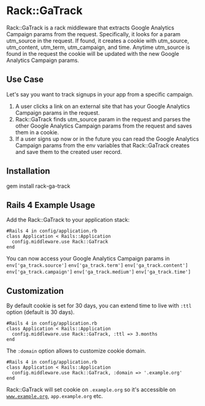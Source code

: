 Rack::GaTrack
================

Rack::GaTrack is a rack middleware that extracts Google Analytics Campaign
params from the request. Specifically, it looks for a param utm\_source in the request.
If found, it creates a cookie with utm\_source, utm\_content, utm\_term,
utm\_campaign, and time. Anytime utm_source is found in the request the cookie
will be updated with the new Google Analytics Campaign params.

Use Case
---------------
Let's say you want to track signups in your app from a specific campaign.

1. A user clicks a link on an external site that has your Google Analytics
   Campaign params in the request.
2. Rack::GaTrack finds utm\_source param in the
   request and parses the other Google Analytics Campaign params from the request and saves them in a cookie.
3. If a user signs up now or in the future you can read the Google Analytics
   Campaign params from the env variables that Rack::GaTrack creates and save
   them to the created user record.

Installation
------------
gem install rack-ga-track

Rails 4 Example Usage
---------------------

Add the Rack::GaTrack to your application stack:

    #Rails 4 in config/application.rb
    class Application < Rails::Application
      config.middleware.use Rack::GaTrack
    end

You can now access your Google Analytics Campaign params in
<code>env['ga\_track.source']</code>
<code>env['ga\_track.term']</code>
<code>env['ga\_track.content']</code>
<code>env['ga\_track.campaign']</code>
<code>env['ga\_track.medium']</code>
<code>env['ga\_track.time']</code>

Customization
-------------

By default cookie is set for 30 days, you can extend time to live with <code>:ttl</code> option (default is 30 days).

    #Rails 4 in config/application.rb
    class Application < Rails::Application
      config.middleware.use Rack::GaTrack, :ttl => 3.months
    end

The <code>:domain</code> option allows to customize cookie domain.

    #Rails 4 in config/application.rb
    class Application < Rails::Application
      config.middleware.use Rack::GaTrack, :domain => '.example.org'
    end

Rack::GaTrack will set cookie on <code>.example.org</code> so it's accessible on <code>www.example.org</code>, <code>app.example.org</code> etc.
